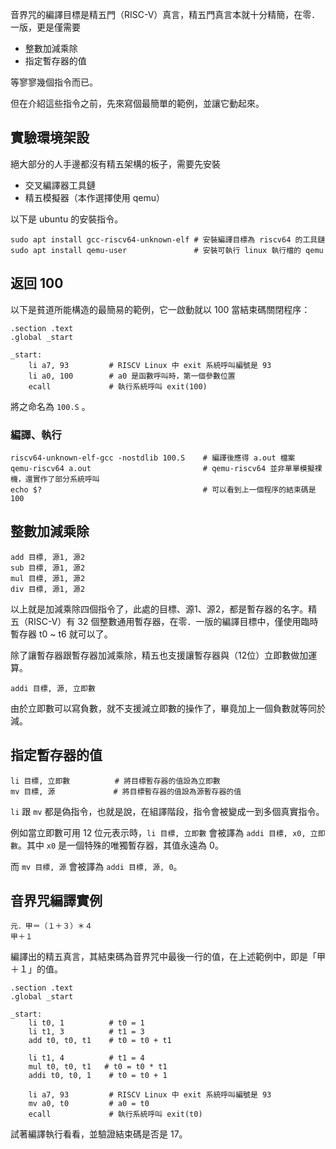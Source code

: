音界咒的編譯目標是精五門（RISC-V）真言，精五門真言本就十分精簡，在零．一版，更是僅需要

- 整數加減乘除
- 指定暫存器的值

等寥寥幾個指令而已。

但在介紹這些指令之前，先來寫個最簡單的範例，並讓它動起來。

## 實驗環境架設

絕大部分的人手邊都沒有精五架構的板子，需要先安裝

- 交叉編譯器工具鏈
- 精五模擬器（本作選擇使用 qemu）

以下是 ubuntu 的安裝指令。
```
sudo apt install gcc-riscv64-unknown-elf # 安裝編譯目標為 riscv64 的工具鏈
sudo apt install qemu-user               # 安裝可執行 linux 執行檔的 qemu
```

## 返回 100

以下是貧道所能構造的最簡易的範例，它一啟動就以 100 當結束碼關閉程序：

```assembly
.section .text
.global _start

_start:
    li a7, 93         # RISCV Linux 中 exit 系統呼叫編號是 93
    li a0, 100        # a0 是函數呼叫時，第一個參數位置
    ecall             # 執行系統呼叫 exit(100)
```
將之命名為 `100.S` 。

### 編譯、執行
```
riscv64-unknown-elf-gcc -nostdlib 100.S    # 編譯後應得 a.out 檔案
qemu-riscv64 a.out                         # qemu-riscv64 並非單單模擬裸機，還實作了部分系統呼叫
echo $?                                    # 可以看到上一個程序的結束碼是 100
```

## 整數加減乘除

```assembly
add 目標, 源1, 源2
sub 目標, 源1, 源2
mul 目標, 源1, 源2
div 目標, 源1, 源2
```

以上就是加減乘除四個指令了，此處的目標、源1、源2，都是暫存器的名字。精五（RISC-V）有 32 個整數通用暫存器，在零．一版的編譯目標中，僅使用臨時暫存器 t0 ~ t6 就可以了。

除了讓暫存器跟暫存器加減乘除，精五也支援讓暫存器與（12位）立即數做加運算。

```assembly
addi 目標, 源, 立即數
```

由於立即數可以寫負數，就不支援減立即數的操作了，畢竟加上一個負數就等同於減。

## 指定暫存器的值

```
li 目標, 立即數          # 將目標暫存器的值設為立即數
mv 目標, 源             # 將目標暫存器的值設為源暫存器的值
```

`li` 跟 `mv` 都是偽指令，也就是說，在組譯階段，指令會被變成一到多個真實指令。

例如當立即數可用 12 位元表示時，`li 目標, 立即數` 會被譯為 `addi 目標, x0, 立即數`。其中 `x0` 是一個特殊的唯獨暫存器，其值永遠為 0。

而 `mv 目標, 源` 會被譯為 `addi 目標, 源, 0`。

## 音界咒編譯實例

```音界
元．甲＝（１＋３）＊４
甲＋１
```
編譯出的精五真言，其結束碼為音界咒中最後一行的值，在上述範例中，即是「甲＋１」的值。


```assembly
.section .text
.global _start

_start:
    li t0, 1          # t0 = 1
    li t1, 3          # t1 = 3
    add t0, t0, t1    # t0 = t0 + t1

    li t1, 4          # t1 = 4
    mul t0, t0, t1   # t0 = t0 * t1
    addi t0, t0, 1    # t0 = t0 + 1

    li a7, 93         # RISCV Linux 中 exit 系統呼叫編號是 93
    mv a0, t0         # a0 = t0
    ecall             # 執行系統呼叫 exit(t0)
```

試著編譯執行看看，並驗證結束碼是否是 17。
